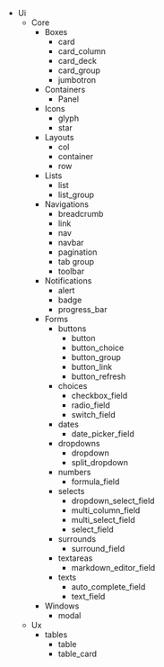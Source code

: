 * Ui
  * Core
    * Boxes
      * card
      * card_column
      * card_deck
      * card_group
      * jumbotron
    * Containers
      * Panel
    * Icons
      * glyph
      * star
    * Layouts
      * col
      * container
      * row
    * Lists
      * list
      * list_group
    * Navigations
      * breadcrumb
      * link
      * nav
      * navbar
      * pagination
      * tab group
      * toolbar
    * Notifications
      * alert
      * badge
      * progress_bar
    * Forms
      * buttons
        * button
        * button_choice
        * button_group
        * button_link
        * button_refresh
      * choices
        * checkbox_field
        * radio_field
        * switch_field
      * dates
        * date_picker_field
      * dropdowns
        * dropdown
        * split_dropdown
      * numbers
        * formula_field
      * selects
        * dropdown_select_field
        * multi_column_field
        * multi_select_field
        * select_field
      * surrounds
        * surround_field
      * textareas
        * markdown_editor_field
      * texts
        * auto_complete_field
        * text_field
    * Windows
      * modal
  * Ux
    * tables
      * table
      * table_card

